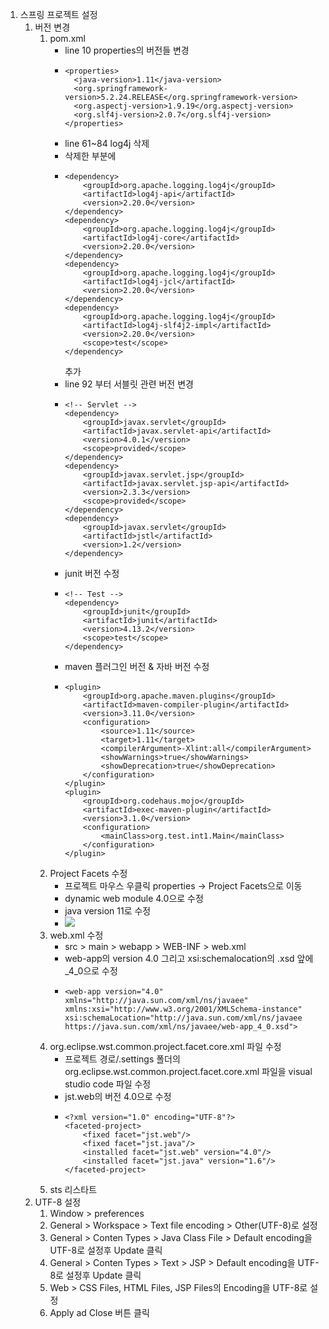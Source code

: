 1. 스프링 프로젝트 설정
    1. 버전 변경
        1. pom.xml
            - line 10 properties의 버전들 변경
            - ```
              <properties>
                <java-version>1.11</java-version>
                <org.springframework-version>5.2.24.RELEASE</org.springframework-version>
                <org.aspectj-version>1.9.19</org.aspectj-version>
                <org.slf4j-version>2.0.7</org.slf4j-version>
              </properties>
              ```
            - line 61~84 log4j 삭제
            - 삭제한 부분에
            - <!-- log4j -->
              ```
              <dependency>
                  <groupId>org.apache.logging.log4j</groupId>
                  <artifactId>log4j-api</artifactId>
                  <version>2.20.0</version>
              </dependency>
              <dependency>
                  <groupId>org.apache.logging.log4j</groupId>
                  <artifactId>log4j-core</artifactId>
                  <version>2.20.0</version>
              </dependency>
              <dependency>
                  <groupId>org.apache.logging.log4j</groupId>
                  <artifactId>log4j-jcl</artifactId>
                  <version>2.20.0</version>
              </dependency>
              <dependency>
                  <groupId>org.apache.logging.log4j</groupId>
                  <artifactId>log4j-slf4j2-impl</artifactId>
                  <version>2.20.0</version>
                  <scope>test</scope>
              </dependency>
              ```  
              추가
            - line 92 부터 서블릿 관련 버전 변경
            - ```
              <!-- Servlet -->
              <dependency>
                  <groupId>javax.servlet</groupId>
                  <artifactId>javax.servlet-api</artifactId>
                  <version>4.0.1</version>
                  <scope>provided</scope>
              </dependency>
              <dependency>
                  <groupId>javax.servlet.jsp</groupId>
                  <artifactId>javax.servlet.jsp-api</artifactId>
                  <version>2.3.3</version>
                  <scope>provided</scope>
              </dependency>
              <dependency>
                  <groupId>javax.servlet</groupId>
                  <artifactId>jstl</artifactId>
                  <version>1.2</version>
              </dependency>
              ```
            - junit 버전 수정
            - ```
              <!-- Test -->
              <dependency>
                  <groupId>junit</groupId>
                  <artifactId>junit</artifactId>
                  <version>4.13.2</version>
                  <scope>test</scope>
              </dependency>
              ```
            - maven 플러그인 버전 & 자바 버전 수정
            - ```
              <plugin>
                  <groupId>org.apache.maven.plugins</groupId>
                  <artifactId>maven-compiler-plugin</artifactId>
                  <version>3.11.0</version>
                  <configuration>
                      <source>1.11</source>
                      <target>1.11</target>
                      <compilerArgument>-Xlint:all</compilerArgument>
                      <showWarnings>true</showWarnings>
                      <showDeprecation>true</showDeprecation>
                  </configuration>
              </plugin>
              <plugin>
                  <groupId>org.codehaus.mojo</groupId>
                  <artifactId>exec-maven-plugin</artifactId>
                  <version>3.1.0</version>
                  <configuration>
                      <mainClass>org.test.int1.Main</mainClass>
                  </configuration>
              </plugin>
              ```
        2. Project Facets 수정
            - 프로젝트 마우스 우클릭 properties -> Project Facets으로 이동
            - dynamic web module 4.0으로 수정
            - java version 11로 수정
            - <img src="ProjectFacets.jpg">
        3. web.xml 수정
            - src > main > webapp > WEB-INF > web.xml
            - web-app의 version 4.0 그리고 xsi:schemalocation의 .xsd 앞에 _4_0으로 수정
            - ```
              <web-app version="4.0" xmlns="http://java.sun.com/xml/ns/javaee"
	          xmlns:xsi="http://www.w3.org/2001/XMLSchema-instance"
	          xsi:schemaLocation="http://java.sun.com/xml/ns/javaee https://java.sun.com/xml/ns/javaee/web-app_4_0.xsd">
              ```
        4. org.eclipse.wst.common.project.facet.core.xml 파일 수정
            - 프로젝트 경로/.settings 폴더의 org.eclipse.wst.common.project.facet.core.xml 파일을 visual studio code 파일 수정
            - jst.web의 버전 4.0으로 수정
            - ```
              <?xml version="1.0" encoding="UTF-8"?>
              <faceted-project>
                  <fixed facet="jst.web"/>
                  <fixed facet="jst.java"/>
                  <installed facet="jst.web" version="4.0"/>
                  <installed facet="jst.java" version="1.6"/>
              </faceted-project>
              ```
        5. sts 리스타트
    2. UTF-8 설정
        1. Window > preferences
        2. General > Workspace > Text file encoding > Other(UTF-8)로 설정
        3. General > Conten Types > Java Class File > Default encoding을 UTF-8로 설정후 Update 클릭
        4. General > Conten Types > Text > JSP > Default encoding을 UTF-8로 설정후 Update 클릭
        5. Web > CSS Files, HTML Files, JSP Files의 Encoding을 UTF-8로 설정
        6. Apply ad Close 버튼 클릭